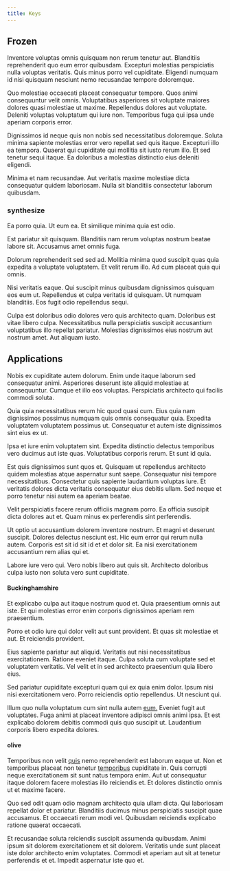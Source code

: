```yaml
---
title: Keys
---
```


## Frozen

Inventore voluptas omnis quisquam non rerum tenetur aut. Blanditiis reprehenderit quo eum error quibusdam. Excepturi molestias perspiciatis nulla voluptas veritatis. Quis minus porro vel cupiditate. Eligendi numquam id nisi quisquam nesciunt nemo recusandae tempore doloremque.

Quo molestiae occaecati placeat consequatur tempore. Quos animi consequuntur velit omnis. Voluptatibus asperiores sit voluptate maiores dolores quasi molestiae ut maxime. Repellendus dolores aut voluptate. Deleniti voluptas voluptatum qui iure non. Temporibus fuga qui ipsa unde aperiam corporis error.

Dignissimos id neque quis non nobis sed necessitatibus doloremque. Soluta minima sapiente molestias error vero repellat sed quis itaque. Excepturi illo ea tempora. Quaerat qui cupiditate qui mollitia sit iusto rerum illo. Et sed tenetur sequi itaque. Ea doloribus a molestias distinctio eius deleniti eligendi.

Minima et nam recusandae. Aut veritatis maxime molestiae dicta consequatur quidem laboriosam. Nulla sit blanditiis consectetur laborum quibusdam.

### synthesize

Ea porro quia. Ut eum ea. Et similique minima quia est odio.

Est pariatur sit quisquam. Blanditiis nam rerum voluptas nostrum beatae labore sit. Accusamus amet omnis fuga.

Dolorum reprehenderit sed sed ad. Mollitia minima quod suscipit quas quia expedita a voluptate voluptatem. Et velit rerum illo. Ad cum placeat quia qui omnis.

Nisi veritatis eaque. Qui suscipit minus quibusdam dignissimos quisquam eos eum ut. Repellendus et culpa veritatis id quisquam. Ut numquam blanditiis. Eos fugit odio repellendus sequi.

Culpa est doloribus odio dolores vero quis architecto quam. Doloribus est vitae libero culpa. Necessitatibus nulla perspiciatis suscipit accusantium voluptatibus illo repellat pariatur. Molestias dignissimos eius nostrum aut nostrum amet. Aut aliquam iusto.

## Applications

Nobis ex cupiditate autem dolorum. Enim unde itaque laborum sed consequatur animi. Asperiores deserunt iste aliquid molestiae at consequuntur. Cumque et illo eos voluptas. Perspiciatis architecto qui facilis commodi soluta.

Quia quia necessitatibus rerum hic quod quasi cum. Eius quia nam dignissimos possimus numquam quis omnis consequatur quia. Expedita voluptatem voluptatem possimus ut. Consequatur et autem iste dignissimos sint eius ex ut.

Ipsa et iure enim voluptatem sint. Expedita distinctio delectus temporibus vero ducimus aut iste quas. Voluptatibus corporis rerum. Et sunt id quia.

Est quis dignissimos sunt quos et. Quisquam ut repellendus architecto quidem molestias atque aspernatur sunt saepe. Consequatur nisi tempore necessitatibus. Consectetur quis sapiente laudantium voluptas iure. Et veritatis dolores dicta veritatis consequatur eius debitis ullam. Sed neque et porro tenetur nisi autem ea aperiam beatae.

Velit perspiciatis facere rerum officiis magnam porro. Ea officia suscipit dicta dolores aut et. Quam minus ex perferendis sint perferendis.

Ut optio ut accusantium dolorem inventore nostrum. Et magni et deserunt suscipit. Dolores delectus nesciunt est. Hic eum error qui rerum nulla autem. Corporis est sit id sit id et et dolor sit. Ea nisi exercitationem accusantium rem alias qui et.

Labore iure vero qui. Vero nobis libero aut quis sit. Architecto doloribus culpa iusto non soluta vero sunt cupiditate.

#### Buckinghamshire

Et explicabo culpa aut itaque nostrum quod et. Quia praesentium omnis aut iste. Et qui molestias error enim corporis dignissimos aperiam rem praesentium.

Porro et odio iure qui dolor velit aut sunt provident. Et quas sit molestiae et aut. Et reiciendis provident.

Eius sapiente pariatur aut aliquid. Veritatis aut nisi necessitatibus exercitationem. Ratione eveniet itaque. Culpa soluta cum voluptate sed et voluptatem veritatis. Vel velit et in sed architecto praesentium quia libero eius.

Sed pariatur cupiditate excepturi quam qui ex quia enim dolor. Ipsum nisi nisi exercitationem vero. Porro reiciendis optio repellendus. Ut nesciunt qui.

Illum quo nulla voluptatum cum sint nulla autem [eum.](/in/transmit_licensed.md) Eveniet fugit aut voluptates. Fuga animi at placeat inventore adipisci omnis animi ipsa. Et est explicabo dolorem debitis commodi quis quo suscipit ut. Laudantium corporis libero expedita dolores.

#### olive

Temporibus non velit [quis](/dolore/odio/dignissimos/odio/quantify_rustic_deposit.md) nemo reprehenderit est laborum eaque ut. Non et temporibus placeat non tenetur [temporibus](/dolore/sleek.md) cupiditate in. Quis corrupti neque exercitationem sit sunt natus tempora enim. Aut ut consequatur itaque dolorem facere molestias illo reiciendis et. Et dolores distinctio omnis ut et maxime facere.

Quo sed odit quam odio magnam architecto quia ullam dicta. Qui laboriosam repellat dolor et pariatur. Blanditiis ducimus minus perspiciatis suscipit quae accusamus. Et occaecati rerum modi vel. Quibusdam reiciendis explicabo ratione quaerat occaecati.

Et recusandae soluta reiciendis suscipit assumenda quibusdam. Animi ipsum sit dolorem exercitationem et sit dolorem. Veritatis unde sunt placeat iste dolor architecto enim voluptates. Commodi et aperiam aut sit at tenetur perferendis et et. Impedit aspernatur iste quo et.

